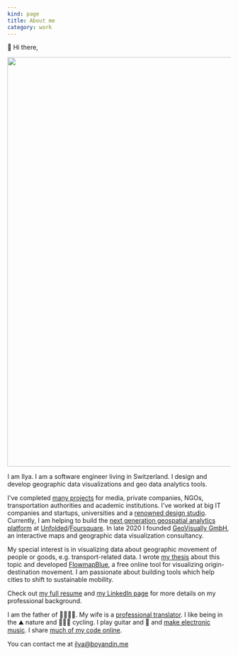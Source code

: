 ```yaml
---
kind: page
title: About me
category: work
---
```


👋 Hi there,

<img width="922" height="922" float="right" src="me-userpic.jpg" mt="0" mb="10">

I am Ilya. I am a software engineer living in Switzerland. I design and develop geographic data visualizations and
geo data analytics tools.

I've completed <a href="/">many projects</a> for media, private companies, NGOs, transportation authorities
and academic institutions.
I've worked at big IT companies and startups, universities
and a <a href="http://interactivethings.com/" target="_blank" rel="noopener">renowned design studio</a>.
Currently, I am helping to build the
<a href="http://studio.foursquare.com/" target="_blank" rel="noopener">next generation geospatial analytics platform</a>
at <a href="https://unfolded.ai/" target="_blank" rel="noopener">Unfolded</a>/<a href="https://location.foursquare.com/products/studio/" target="_blank" rel="noopener">Foursquare</a>.
In late 2020 I founded <a href="https://www.geovisually.com/" target="_blank" rel="noopener">GeoVisually GmbH</a>,
an interactive maps and geographic data visualization consultancy.

My special interest is in visualizing data about
geographic movement of people or goods, e.g. transport-related data.
I wrote <a href="/assets/thesis.pdf" target="_blank" rel="noopener">my thesis</a> about this topic
and developed <a href="https://flowmap.blue" target="_blank" rel="noopener">FlowmapBlue</a>, a
free online tool for visualizing origin-destination movement.
I am passionate about building tools which help cities to shift to sustainable mobility.

Check out <a href="/resume/">my full resume</a> and <a href="https://www.linkedin.com/in/ilyabo/" target="_blank" rel="noopener">my LinkedIn page</a> for more details on my professional background.

I am the father of 👦🏻🧒🏼. My wife is a <a href="http://tanja-boyandin.com/" target="_blank" rel="noopener">professional translator</a>. I like being in the ⛰ nature and 🚴🏻‍♂️ cycling.
I play guitar and 🎹 and [make electronic music](/music).
I share [much of my code online](https://github.com/ilyabo).

You can contact me at [ilya@boyandin.me](mailto:ilya@boyandin.me)
